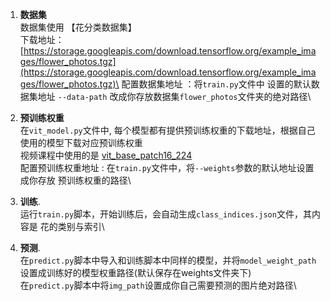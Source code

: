 1. **数据集** \
   数据集使用 【花分类数据集】\
   下载地址：[https://storage.googleapis.com/download.tensorflow.org/example_images/flower_photos.tgz](https://storage.googleapis.com/download.tensorflow.org/example_images/flower_photos.tgz)\
   配置数据集地址 ：将`train.py`文件中 设置的默认数据集地址 `--data-path` 改成你存放数据集`flower_photos`文件夹的绝对路径\

2. **预训练权重**  \
   在`vit_model.py`文件中, 每个模型都有提供预训练权重的下载地址，根据自己使用的模型下载对应预训练权重\
   视频课程中使用的是 [vit_base_patch16_224](https://github.com/rwightman/pytorch-image-models/releases/download/v0.1-vitjx/jx_vit_base_patch16_224_in21k-e5005f0a.pth)\
   配置预训练权重地址 : 在`train.py`文件中，将`--weights`参数的默认地址设置成你存放 预训练权重的路径\
   

3. **训练**. \
   运行`train.py`脚本，开始训练后，会自动生成`class_indices.json`文件，其内容是 花的类别与索引\


4. **预测**. \
   在`predict.py`脚本中导入和训练脚本中同样的模型，并将`model_weight_path`设置成训练好的模型权重路径(默认保存在weights文件夹下)\
   在`predict.py`脚本中将`img_path`设置成你自己需要预测的图片绝对路径\


